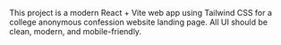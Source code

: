 <!-- Use this file to provide workspace-specific custom instructions to Copilot. For more details, visit https://code.visualstudio.com/docs/copilot/copilot-customization#_use-a-githubcopilotinstructionsmd-file -->

This project is a modern React + Vite web app using Tailwind CSS for a college anonymous confession website landing page. All UI should be clean, modern, and mobile-friendly.
